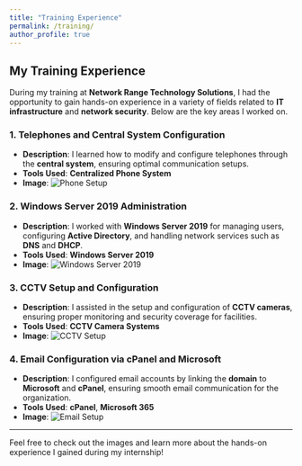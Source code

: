 ```yaml
---
title: "Training Experience"
permalink: /training/
author_profile: true
---
```


## My Training Experience

During my training at **Network Range Technology Solutions**, I had the opportunity to gain hands-on experience in a variety of fields related to **IT infrastructure** and **network security**. Below are the key areas I worked on.

### 1. **Telephones and Central System Configuration**
- **Description**: I learned how to modify and configure telephones through the **central system**, ensuring optimal communication setups.
- **Tools Used**: **Centralized Phone System**
- **Image**: ![Phone Setup](assets/images/phone-setup.jpg)

### 2. **Windows Server 2019 Administration**
- **Description**: I worked with **Windows Server 2019** for managing users, configuring **Active Directory**, and handling network services such as **DNS** and **DHCP**.
- **Tools Used**: **Windows Server 2019**
- **Image**: ![Windows Server 2019](assets/images/windows-server.jpg)

### 3. **CCTV Setup and Configuration**
- **Description**: I assisted in the setup and configuration of **CCTV cameras**, ensuring proper monitoring and security coverage for facilities.
- **Tools Used**: **CCTV Camera Systems**
- **Image**: ![CCTV Setup](assets/images/cctv-setup.jpg)

### 4. **Email Configuration via cPanel and Microsoft**
- **Description**: I configured email accounts by linking the **domain** to **Microsoft** and **cPanel**, ensuring smooth email communication for the organization.
- **Tools Used**: **cPanel**, **Microsoft 365**
- **Image**: ![Email Setup](assets/images/email-setup.jpg)

---

Feel free to check out the images and learn more about the hands-on experience I gained during my internship!
